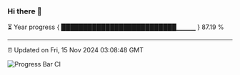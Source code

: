 ### Hi there 👋

⏳ Year progress { ██████████████████████████▁▁▁▁ } 87.19 %

---

⏰ Updated on Fri, 15 Nov 2024 03:08:48 GMT

![Progress Bar CI](https://github.com/IshwaranRudhara/GIT-ACTION/workflows/Progress%20Bar%20CI/badge.svg)
